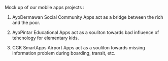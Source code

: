 Mock up of our mobile apps projects :
1. AyoDermawan 
	Social Community Apps act as a bridge between the rich and the poor.
	
2. AyoPintar
	Educational Apps act as a souliton towards bad influence of tehcnology for elementary kids.

2. CGK SmartApps
	Airport Apps act as a souliton towards missing information problem during boarding, transit, etc.	